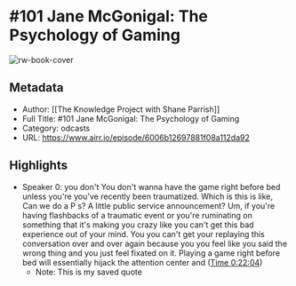 # #101 Jane McGonigal: The Psychology of Gaming

![rw-book-cover](https://ssl-static.libsyn.com/p/assets/9/5/b/b/95bb34540c153a79/KP-logo-red-1400px.png)

## Metadata
- Author: [[The Knowledge Project with Shane Parrish]]
- Full Title: #101 Jane McGonigal: The Psychology of Gaming
- Category: odcasts
- URL: https://www.airr.io/episode/6006b12697881f08a112da92

## Highlights
- Speaker 0: you don't You don't wanna have the game right before bed unless you're you've recently been traumatized. Which is this is like, Can we do a P s? A little public service announcement? Um, if you're having flashbacks of a traumatic event or you're ruminating on something that it's making you crazy like you can't get this bad experience out of your mind. You you can't get your replaying this conversation over and over again because you you feel like you said the wrong thing and you just feel fixated on it. Playing a game right before bed will essentially hijack the attention center and ([Time 0:22:04](https://www.airr.io/quote/600ec68ac076af4f67abb028))
    - Note: This is my saved quote
